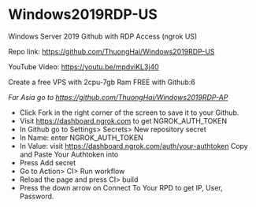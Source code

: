 # Windows2019RDP-US
Windows Server 2019 Github with RDP Access (ngrok US) 

Repo link: https://github.com/ThuongHai/Windows2019RDP-US

YouTube Video: https://youtu.be/mpdviKL3j40

Create a free VPS with 2cpu-7gb Ram FREE with Github:6

*For Asia go to https://github.com/ThuongHai/Windows2019RDP-AP*

+ Click Fork in the right corner of the screen to save it to your Github.
+ Visit https://dashboard.ngrok.com to get NGROK_AUTH_TOKEN
+ In Github go to Settings> Secrets> New repository secret
+ In Name: enter NGROK_AUTH_TOKEN
+ In Value: visit https://dashboard.ngrok.com/auth/your-authtoken Copy and Paste Your Authtoken into
+ Press Add secret
+ Go to Action> CI> Run workflow
+ Reload the page and press CI> build
+ Press the down arrow on Connect To Your RPD to get IP, User, Password.
